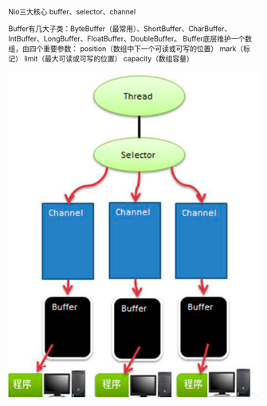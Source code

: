 Nio三大核心
buffer、selector、channel

Buffer有几大子类：ByteBuffer（最常用）、ShortBuffer、CharBuffer、IntBuffer、LongBuffer、FloatBuffer、DoubleBuffer。
Buffer底层维护一个数组，由四个重要参数：
    position（数组中下一个可读或可写的位置）
    mark（标记）
    limit（最大可读或可写的位置）
    capacity（数组容量）

![img.png](img.png)